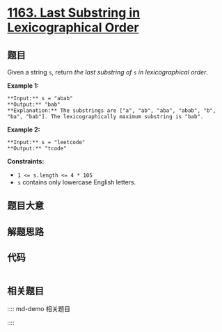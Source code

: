 # [1163. Last Substring in Lexicographical Order](https://leetcode.com/problems/last-substring-in-lexicographical-order)

## 题目

Given a string `s`, return _the last substring of_ `s` _in lexicographical
order_.



**Example 1:**

    
    
    **Input:** s = "abab"
    **Output:** "bab"
    **Explanation:** The substrings are ["a", "ab", "aba", "abab", "b", "ba", "bab"]. The lexicographically maximum substring is "bab".
    

**Example 2:**

    
    
    **Input:** s = "leetcode"
    **Output:** "tcode"
    



**Constraints:**

  * `1 <= s.length <= 4 * 105`
  * `s` contains only lowercase English letters.


## 题目大意

## 解题思路

## 代码

```javascript

```

## 相关题目

:::: md-demo 相关题目

::::
